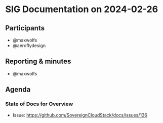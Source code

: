 # SIG Documentation on 2024-02-26

## Participants

- @maxwolfs
- @aeroflydesign

## Reporting & minutes

- @maxwolfs

## Agenda

### State of Docs for Overview

- Issue: <https://github.com/SovereignCloudStack/docs/issues/136>
